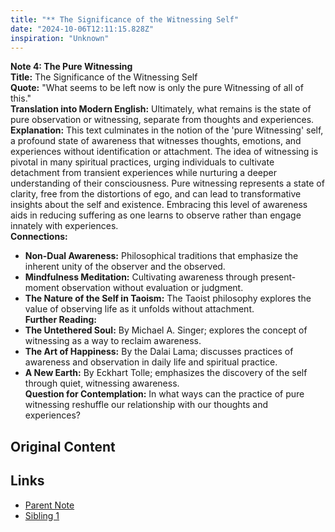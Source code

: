 ```yaml
---
title: "** The Significance of the Witnessing Self"
date: "2024-10-06T12:11:15.828Z"
inspiration: "Unknown"
---
```


**Note 4: The Pure Witnessing**  
**Title:** The Significance of the Witnessing Self  
**Quote:** "What seems to be left now is only the pure Witnessing of all of this."  
**Translation into Modern English:** Ultimately, what remains is the state of pure observation or witnessing, separate from thoughts and experiences.  
**Explanation:** This text culminates in the notion of the 'pure Witnessing' self, a profound state of awareness that witnesses thoughts, emotions, and experiences without identification or attachment. The idea of witnessing is pivotal in many spiritual practices, urging individuals to cultivate detachment from transient experiences while nurturing a deeper understanding of their consciousness. Pure witnessing represents a state of clarity, free from the distortions of ego, and can lead to transformative insights about the self and existence. Embracing this level of awareness aids in reducing suffering as one learns to observe rather than engage innately with experiences.  
**Connections:**  
- **Non-Dual Awareness:** Philosophical traditions that emphasize the inherent unity of the observer and the observed.  
- **Mindfulness Meditation:** Cultivating awareness through present-moment observation without evaluation or judgment.  
- **The Nature of the Self in Taoism:** The Taoist philosophy explores the value of observing life as it unfolds without attachment.  
**Further Reading:**  
- **The Untethered Soul:** By Michael A. Singer; explores the concept of witnessing as a way to reclaim awareness.  
- **The Art of Happiness:** By the Dalai Lama; discusses practices of awareness and observation in daily life and spiritual practice.  
- **A New Earth:** By Eckhart Tolle; emphasizes the discovery of the self through quiet, witnessing awareness.  
**Question for Contemplation:** In what ways can the practice of pure witnessing reshuffle our relationship with our thoughts and experiences?  



## Original Content



## Links

- [Parent Note](/parent-note.md)
- [Sibling 1](/zettel1.md)
